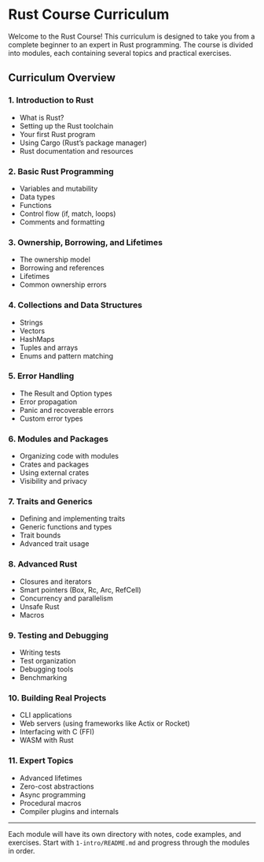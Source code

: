 # Rust Course Curriculum

Welcome to the Rust Course! This curriculum is designed to take you from a complete beginner to an expert in Rust programming. The course is divided into modules, each containing several topics and practical exercises.

## Curriculum Overview

### 1. Introduction to Rust
- What is Rust?
- Setting up the Rust toolchain
- Your first Rust program
- Using Cargo (Rust’s package manager)
- Rust documentation and resources

### 2. Basic Rust Programming
- Variables and mutability
- Data types
- Functions
- Control flow (if, match, loops)
- Comments and formatting

### 3. Ownership, Borrowing, and Lifetimes
- The ownership model
- Borrowing and references
- Lifetimes
- Common ownership errors

### 4. Collections and Data Structures
- Strings
- Vectors
- HashMaps
- Tuples and arrays
- Enums and pattern matching

### 5. Error Handling
- The Result and Option types
- Error propagation
- Panic and recoverable errors
- Custom error types

### 6. Modules and Packages
- Organizing code with modules
- Crates and packages
- Using external crates
- Visibility and privacy

### 7. Traits and Generics
- Defining and implementing traits
- Generic functions and types
- Trait bounds
- Advanced trait usage

### 8. Advanced Rust
- Closures and iterators
- Smart pointers (Box, Rc, Arc, RefCell)
- Concurrency and parallelism
- Unsafe Rust
- Macros

### 9. Testing and Debugging
- Writing tests
- Test organization
- Debugging tools
- Benchmarking

### 10. Building Real Projects
- CLI applications
- Web servers (using frameworks like Actix or Rocket)
- Interfacing with C (FFI)
- WASM with Rust

### 11. Expert Topics
- Advanced lifetimes
- Zero-cost abstractions
- Async programming
- Procedural macros
- Compiler plugins and internals

---

Each module will have its own directory with notes, code examples, and exercises. Start with `1-intro/README.md` and progress through the modules in order.
